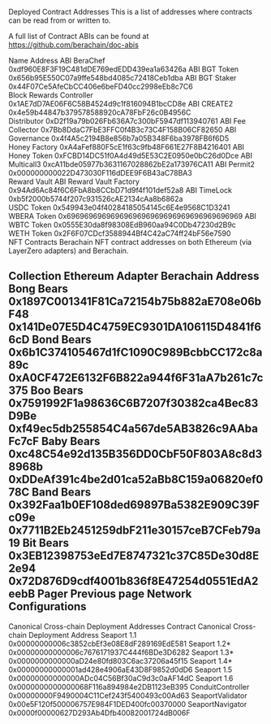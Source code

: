 Deployed Contract Addresses
This is a list of addresses where contracts can be read from or written to.

A full list of Contract ABIs can be found at https://github.com/berachain/doc-abis

Name	Address	ABI
BeraChef	0xdf960E8F3F19C481dDE769edEDD439ea1a63426a	ABI
BGT Token	0x656b95E550C07a9ffe548bd4085c72418Ceb1dba	ABI
BGT Staker	0x44F07Ce5AfeCbCC406e6beFD40cc2998eEb8c7C6	
Block Rewards Controller	0x1AE7dD7AE06F6C58B4524d9c1f816094B1bcCD8e	ABI
CREATE2	0x4e59b44847b379578588920cA78FbF26c0B4956C	
Distributor	0xD2f19a79b026Fb636A7c300bF5947df113940761	ABI
Fee Collector	0x7Bb8DdaC7FbE3FFC0f4B3c73C4F158B06CF82650	ABI
Governance	0x4f4A5c2194B8e856b7a05B348F6ba3978FB6f6D5	
Honey Factory	0xA4aFef880F5cE1f63c9fb48F661E27F8B4216401	ABI
Honey Token	0xFCBD14DC51f0A4d49d5E53C2E0950e0bC26d0Dce	ABI
Multicall3	0xcA11bde05977b3631167028862bE2a173976CA11	ABI
Permit2	0x000000000022D473030F116dDEE9F6B43aC78BA3	
Reward Vault		ABI
Reward Vault Factory	0x94Ad6Ac84f6C6FbA8b8CCbD71d9f4f101def52a8	ABI
TimeLock	0xb5f2000b5744f207c931526cAE2134cAa8b6862a	
USDC Token	0x549943e04f40284185054145c6E4e9568C1D3241	
WBERA Token	0x6969696969696969696969696969696969696969	ABI
WBTC Token	0x0555E30da8f98308EdB960aa94C0Db47230d2B9c	
WETH Token	0x2F6F07CDcf3588944Bf4C42aC74ff24bF56e7590	
NFT Contracts
Berachain NFT contract addresses on both Ethereum (via LayerZero adapters) and Berachain.

Collection	Ethereum Adapter	Berachain Address
Bong Bears	0x1897C001341F81Ca72154b75b882aE708e06bF48	0x141De07E5D4C4759EC9301DA106115D4841f66cD
Bond Bears	0x6b1C374105467d1fC1090C989BcbbCC172c8a89c	0xA0CF472E6132F6B822a944f6F31aA7b261c7c375
Boo Bears	0x7591992F1a98636C6B7207f30382ca4Bec83D9Be	0xf49ec5db255854C4a567de5AB3826c9AAbaFc7cF
Baby Bears	0xc48C54e92d135B356DD0CbF50F803A8c8d38968b	0xDDeAf391c4be2d01ca52aBb8C159a06820ef078C
Band Bears	0x392Faa1b0EF108ded69897Ba5382E909C39Fc09e	0x7711B2Eb2451259dbF211e30157ceB7CFeb79a19
Bit Bears	0x3EB12398753eEd7E8747321c37C85De30d8E2e94	0x72D876D9cdf4001b836f8E47254d0551EdA2eebB
Pager
Previous page
Network Configurations
---
Canonical Cross-chain Deployment Addresses
Contract	Canonical Cross-chain Deployment Address
Seaport 1.1	0x00000000006c3852cbEf3e08E8dF289169EdE581
Seaport 1.2*	0x00000000000006c7676171937C444f6BDe3D6282
Seaport 1.3*	0x0000000000000aD24e80fd803C6ac37206a45f15
Seaport 1.4*	0x00000000000001ad428e4906aE43D8F9852d0dD6
Seaport 1.5	0x00000000000000ADc04C56Bf30aC9d3c0aAF14dC
Seaport 1.6	0x0000000000000068F116a894984e2DB1123eB395
ConduitController	0x00000000F9490004C11Cef243f5400493c00Ad63
SeaportValidator	0x00e5F120f500006757E984F1DED400fc00370000
SeaportNavigator	0x0000f00000627D293Ab4Dfb40082001724dB006F